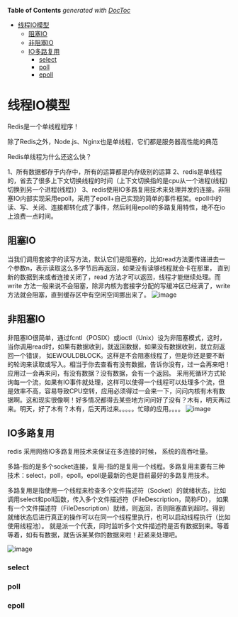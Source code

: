 <!-- START doctoc generated TOC please keep comment here to allow auto update -->
<!-- DON'T EDIT THIS SECTION, INSTEAD RE-RUN doctoc TO UPDATE -->
**Table of Contents**  *generated with [DocToc](https://github.com/thlorenz/doctoc)*

- [线程IO模型](#%E7%BA%BF%E7%A8%8Bio%E6%A8%A1%E5%9E%8B)
  - [阻塞IO](#%E9%98%BB%E5%A1%9Eio)
  - [非阻塞IO](#%E9%9D%9E%E9%98%BB%E5%A1%9Eio)
  - [IO多路复用](#io%E5%A4%9A%E8%B7%AF%E5%A4%8D%E7%94%A8)
    - [select](#select)
    - [poll](#poll)
    - [epoll](#epoll)

<!-- END doctoc generated TOC please keep comment here to allow auto update -->

# 线程IO模型
Redis是一个单线程程序！

除了Redis之外，Node.js、Nginx也是单线程，它们都是服务器高性能的典范

Redis单线程为什么还这么快？

1、所有数据都存于内存中，所有的运算都是内存级别的运算  2、redis是单线程的，省去了很多上下文切换线程的时间（上下文切换指的是cpu从一个进程(线程)切换到另一个进程(线程)）
3、redis使用IO多路复用技术来处理并发的连接。非阻塞IO内部实现采用epoll，采用了epoll+自己实现的简单的事件框架。epoll中的读、写、关闭、连接都转化成了事件，然后利用epoll的多路复用特性，绝不在io上浪费一点时间。

## 阻塞IO
当我们调用套接字的读写方法，默认它们是阻塞的，比如read方法要传递进去一个参数n，表示读取这么多字节后再返回，如果没有读够线程就会卡在那里，
直到新的数据到来或者连接关闭了，read 方法才可以返回，线程才能继续处理。而 write 方法一般来说不会阻塞，除非内核为套接字分配的写缓冲区已经满了，write方法就会阻塞，直到缓存区中有空闲空间挪出来了。
![image](https://user-images.githubusercontent.com/34932312/68669740-39b2d800-0586-11ea-9be8-7e024123a7a1.png)

## 非阻塞IO
非阻塞IO很简单，通过fcntl（POSIX）或ioctl（Unix）设为非阻塞模式，这时，当你调用read时，如果有数据收到，就返回数据，如果没有数据收到，就立刻返回一个错误，
如EWOULDBLOCK。这样是不会阻塞线程了，但是你还是要不断的轮询来读取或写入。相当于你去查看有没有数据，告诉你没有，过一会再来吧！应用过一会再来问，有没有数据？没有数据，会有一个返回。
采用死循环方式轮询每一个流，如果有IO事件就处理，这样可以使得一个线程可以处理多个流，但是效率不高，容易导致CPU空转，应用必须得过一会来一下，问问内核有木有数据啊。这和现实很像啊！好多情况都得去某些地方问问好了没有？木有，明天再过来。明天，好了木有？木有，后天再过来。。。。。忙碌的应用。。。。
![image](https://user-images.githubusercontent.com/34932312/68670051-ea20dc00-0586-11ea-93ab-90b39ecec8b6.png)

## IO多路复用
redis 采用网络IO多路复用技术来保证在多连接的时候， 系统的高吞吐量。

多路-指的是多个socket连接，复用-指的是复用一个线程。多路复用主要有三种技术：select，poll，epoll。epoll是最新的也是目前最好的多路复用技术。

多路复用是指使用一个线程来检查多个文件描述符（Socket）的就绪状态，比如调用select和poll函数，传入多个文件描述符（FileDescription，简称FD），
如果有一个文件描述符（FileDescription）就绪，则返回，否则阻塞直到超时。得到就绪状态后进行真正的操作可以在同一个线程里执行，也可以启动线程执行（比如使用线程池）。
就是派一个代表，同时监听多个文件描述符是否有数据到来。等着等着，如有有数据，就告诉某某你的数据来啦！赶紧来处理吧。

![image](https://user-images.githubusercontent.com/34932312/68671728-f444d980-058a-11ea-84b2-fd65f809ae0b.png)

### select

### poll

### epoll